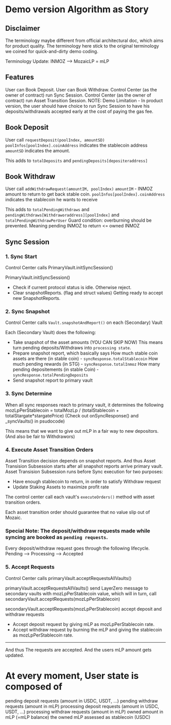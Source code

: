 # Demo version Algorithm as Story

## Disclaimer

The terminology maybe different from official architectural doc, which aims for product quality.
The terminology here stick to the original terminology we coined for quick-and-dirty demo coding.

Terminology Update:
INMOZ --> MozaicLP = mLP

## Features

User can Book Deposit.
User can Book Withdraw.
Control Center (as the owner of contract) run Sync Session.
Control Center (as the owner of contract) run Asset Transition Session.
NOTE: Demo Limitation - In product version, the user should have choice to run Sync Session to have his deposits/withdrawals accepted early at the cost of paying the gas fee.

## Book Deposit

User call `requestDeposit(poolIndex, amountSD)`
`poolInfos[poolIndex].coinAddress` indicates the stablecoin address
`amountSD` indicates the amount.

This adds to `totalDeposits` and `pendingDeposits[depositeraddress]`

## Book Withdraw

User call `addWithdrawRequest(amountIM, poolIndex)`
`amountIM` - INMOZ amount to return to get back stable coin.
`poolInfos[poolIndex].coinAddress` indicates the stablecoin he wants to receive

This adds to `totalPendingWithdraws` and `pendingWithdraws[Withdraworaddress][poolIndex]` and `totalPendingWithdrawPerUser`
Guard condition: overburning should be prevented. Meaning pending INMOZ to return <= owned INMOZ

## Sync Session

### 1. Sync Start

Control Center calls PrimaryVault.initSyncSession()

PrimaryVault.initSyncSession()
- Check if current protocol status is idle. Otherwise reject.
- Clear snapshotReports. (flag and struct values) Getting ready to accept new SnapshotReports.

### 2. Sync Snapshot

Control Center calls `Vault.snapshotAndReport()` on each (Secondary) Vault

Each (Secondary Vault) does the following:

- Take snapshot of the asset amounts (YOU CAN SKIP NOW)
    This means turn pending deposits/Withdraws into `processing state`.
- Prepare snapshot report, which basically says
    How much stable coin assets are there (in stable coin) - `syncResponse.totalStablecoin`
    How much pending rewards (in STG) - `syncResponse.totalInmoz`
    How many pending depositements (in stable Coin)  - `syncResponse.totalPendingDeposits`
    <!-- How mnay pending Withdraws (in INMOZ)  -->
- Send snapshot report to primary vault

### 3. Sync Determine

When all sync responses reach to primary vault, it determines the following
mozLpPerStablecoin = totalMozLp / (totalStablecoin + totalStargate*stargatePrice)
(Check out onSyncResponse() and _syncVaults() in psudocode)

This means that we want to give out mLP in a fair way to new depositors.
(And also be fair to Withdrawors)

### 4. Execute Asset Transition Orders

Asset Transition decision depends on snapshot reports.
And thus Asset Transision Subsession starts after all snapshot reports arrive primary vault.
Asset Transision Subsession runs before Sync execution for two purposes:

- Have enough stablecoin to return, in order to satisfy Withdraw request
- Update Staking Assets to maximize profit rate

The control center call each vault's `executeOrders()` method with asset transition orders.

Each asset transition order should guarantee that no value slip out of Mozaic.

### Special Note: The deposit/withdraw requests made while syncing are booked as `pending requests`.

Every deposit/withdraw request goes through the following lifecycle.
Pending --> Processing --> Accepted

### 5. Accept Requests

Control Center calls primaryVault.acceptRequestsAllVaults()

primaryVault.acceptRequestsAllVaults() send LayerZero message to secondary vaults with mozLpPerStablecoin value, which will in turn,
call secondaryVault.acceptRequests(mozLpPerStablecoin)

secondaryVault.acceptRequests(mozLpPerStablecoin) accept deposit and withdraw requests
- Accept deposit request by giving mLP as mozLpPerStablecoin rate.
- Accept withdraw request by burning the mLP and giving the stablecoin as mozLpPerStablecoin rate.
----
And thus
The requests are accepted. And the users mLP amount gets updated.

# At every moment, User state is composed of

pending deposit requests (amount in USDC, USDT, ...)
pending withdraw requests (amount in mLP)
processing deposit requests (amount in USDC, USDT, ...)
processing withdraw requests (amount in mLP)
owned amount in mLP (=mLP balance)
the owned mLP assessed as stablecoin (USDC)
